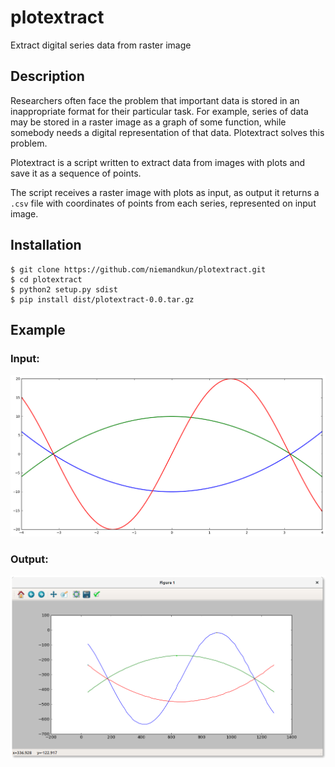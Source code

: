 # plotextract

Extract digital series data from raster image

## Description

Researchers often face the problem that important data is stored in
an inappropriate format for their particular task. For example,
series of data may be stored in a raster image as a graph of some function,
while somebody needs a digital representation of that data.
Plotextract solves this problem.

Plotextract is a script written to extract data from images with plots
and save it as a sequence of points.

The script receives a raster image with plots as input,
as output it returns a `.csv` file with coordinates of points from each series,
represented on input image.


## Installation

```
$ git clone https://github.com/niemandkun/plotextract.git
$ cd plotextract
$ python2 setup.py sdist
$ pip install dist/plotextract-0.0.tar.gz
```

## Example

### Input:
![alt tag](https://raw.githubusercontent.com/niemandkun/plotextract/master/samples/input.png)

### Output:
![alt tag](https://raw.githubusercontent.com/niemandkun/plotextract/master/samples/output.png)
